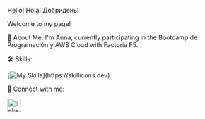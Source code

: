 Hello! Hola! Добридень!

Welcome to my page!

🚀 About Me: 
I'm Anna, currently participating in the Bootcamp de Programación y AWS Cloud with Factoria F5.

🛠 Skills:

[![My Skills](https://skillicons.dev/icons?i=java,js,html,css,swift,python,figma,git,github,vscode,jira,)](https://skillicons.dev)



🔗  Connect with me:

<a href='https://www.linkedin.com/in/anna-nepyivoda-18428399/'><img src="https://i.postimg.cc/3RLmssnH/linkedin-3.png" alt="linkedin icon" width="30" height="30"></a>

